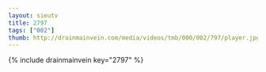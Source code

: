 ```yaml
--- 
layout: sieutv
title: 2797
tags: ["002"]
thumb: http://drainmainvein.com/media/videos/tmb/000/002/797/player.jpg
---
```

{% include drainmainvein key="2797" %} 
